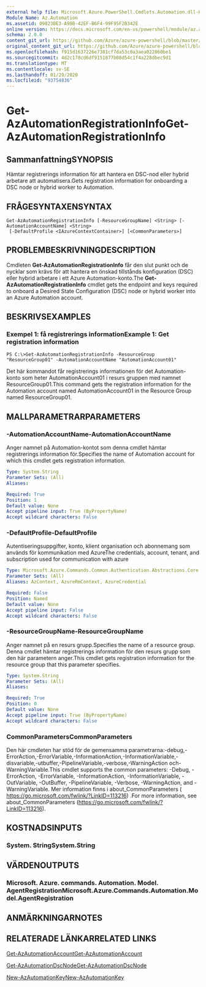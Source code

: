 ```yaml
---
external help file: Microsoft.Azure.PowerShell.Cmdlets.Automation.dll-Help.xml
Module Name: Az.Automation
ms.assetid: 09823BE3-A98B-42EF-B6F4-99F95F2B342E
online version: https://docs.microsoft.com/en-us/powershell/module/az.automation/get-azautomationregistrationinfo
schema: 2.0.0
content_git_url: https://github.com/Azure/azure-powershell/blob/master/src/Automation/Automation/help/Get-AzAutomationRegistrationInfo.md
original_content_git_url: https://github.com/Azure/azure-powershell/blob/master/src/Automation/Automation/help/Get-AzAutomationRegistrationInfo.md
ms.openlocfilehash: f915d1637226e7381cf7da53c0a3aea022060be1
ms.sourcegitcommit: 4d2c178cd6df9151877b08d54c1f4a228dbec9d1
ms.translationtype: MT
ms.contentlocale: sv-SE
ms.lasthandoff: 01/29/2020
ms.locfileid: "93754836"
---
```

# <span data-ttu-id="15415-101">Get-AzAutomationRegistrationInfo</span><span class="sxs-lookup"><span data-stu-id="15415-101">Get-AzAutomationRegistrationInfo</span></span>

## <span data-ttu-id="15415-102">Sammanfattning</span><span class="sxs-lookup"><span data-stu-id="15415-102">SYNOPSIS</span></span>
<span data-ttu-id="15415-103">Hämtar registrerings information för att hantera en DSC-nod eller hybrid arbetare att automatisera.</span><span class="sxs-lookup"><span data-stu-id="15415-103">Gets registration information for onboarding a DSC node or hybrid worker to Automation.</span></span>

## <span data-ttu-id="15415-104">FRÅGESYNTAXEN</span><span class="sxs-lookup"><span data-stu-id="15415-104">SYNTAX</span></span>

```
Get-AzAutomationRegistrationInfo [-ResourceGroupName] <String> [-AutomationAccountName] <String>
 [-DefaultProfile <IAzureContextContainer>] [<CommonParameters>]
```

## <span data-ttu-id="15415-105">PROBLEMBESKRIVNING</span><span class="sxs-lookup"><span data-stu-id="15415-105">DESCRIPTION</span></span>
<span data-ttu-id="15415-106">Cmdleten **Get-AzAutomationRegistrationInfo** får den slut punkt och de nycklar som krävs för att hantera en önskad tillstånds konfiguration (DSC) eller hybrid arbetare i ett Azure Automation-konto.</span><span class="sxs-lookup"><span data-stu-id="15415-106">The **Get-AzAutomationRegistrationInfo** cmdlet gets the endpoint and keys required to onboard a Desired State Configuration (DSC) node or hybrid worker into an Azure Automation account.</span></span>

## <span data-ttu-id="15415-107">BESKRIVS</span><span class="sxs-lookup"><span data-stu-id="15415-107">EXAMPLES</span></span>

### <span data-ttu-id="15415-108">Exempel 1: få registrerings information</span><span class="sxs-lookup"><span data-stu-id="15415-108">Example 1: Get registration information</span></span>
```
PS C:\>Get-AzAutomationRegistrationInfo -ResourceGroup "ResourceGroup01" -AutomationAccountName "AutomationAccount01"
```

<span data-ttu-id="15415-109">Det här kommandot får registrerings informationen för det Automation-konto som heter AutomationAccount01 i resurs gruppen med namnet ResourceGroup01.</span><span class="sxs-lookup"><span data-stu-id="15415-109">This command gets the registration information for the Automation account named AutomationAccount01 in the Resource Group named ResourceGroup01.</span></span>

## <span data-ttu-id="15415-110">MALLPARAMETRAR</span><span class="sxs-lookup"><span data-stu-id="15415-110">PARAMETERS</span></span>

### <span data-ttu-id="15415-111">-AutomationAccountName</span><span class="sxs-lookup"><span data-stu-id="15415-111">-AutomationAccountName</span></span>
<span data-ttu-id="15415-112">Anger namnet på Automation-kontot som denna cmdlet hämtar registrerings information för.</span><span class="sxs-lookup"><span data-stu-id="15415-112">Specifies the name of Automation account for which this cmdlet gets registration information.</span></span>

```yaml
Type: System.String
Parameter Sets: (All)
Aliases:

Required: True
Position: 1
Default value: None
Accept pipeline input: True (ByPropertyName)
Accept wildcard characters: False
```

### <span data-ttu-id="15415-113">-DefaultProfile</span><span class="sxs-lookup"><span data-stu-id="15415-113">-DefaultProfile</span></span>
<span data-ttu-id="15415-114">Autentiseringsuppgifter, konto, klient organisation och abonnemang som används för kommunikation med Azure</span><span class="sxs-lookup"><span data-stu-id="15415-114">The credentials, account, tenant, and subscription used for communication with azure</span></span>

```yaml
Type: Microsoft.Azure.Commands.Common.Authentication.Abstractions.Core.IAzureContextContainer
Parameter Sets: (All)
Aliases: AzContext, AzureRmContext, AzureCredential

Required: False
Position: Named
Default value: None
Accept pipeline input: False
Accept wildcard characters: False
```

### <span data-ttu-id="15415-115">-ResourceGroupName</span><span class="sxs-lookup"><span data-stu-id="15415-115">-ResourceGroupName</span></span>
<span data-ttu-id="15415-116">Anger namnet på en resurs grupp.</span><span class="sxs-lookup"><span data-stu-id="15415-116">Specifies the name of a resource group.</span></span>
<span data-ttu-id="15415-117">Denna cmdlet hämtar registrerings information för den resurs grupp som den här parametern anger.</span><span class="sxs-lookup"><span data-stu-id="15415-117">This cmdlet gets registration information for the resource group that this parameter specifies.</span></span>

```yaml
Type: System.String
Parameter Sets: (All)
Aliases:

Required: True
Position: 0
Default value: None
Accept pipeline input: True (ByPropertyName)
Accept wildcard characters: False
```

### <span data-ttu-id="15415-118">CommonParameters</span><span class="sxs-lookup"><span data-stu-id="15415-118">CommonParameters</span></span>
<span data-ttu-id="15415-119">Den här cmdleten har stöd för de gemensamma parametrarna:-debug,-ErrorAction,-ErrorVariable,-InformationAction,-InformationVariable,-disvariable,-utbuffer,-PipelineVariable,-verbose,-WarningAction och-WarningVariable.</span><span class="sxs-lookup"><span data-stu-id="15415-119">This cmdlet supports the common parameters: -Debug, -ErrorAction, -ErrorVariable, -InformationAction, -InformationVariable, -OutVariable, -OutBuffer, -PipelineVariable, -Verbose, -WarningAction, and -WarningVariable.</span></span> <span data-ttu-id="15415-120">Mer information finns i about_CommonParameters ( https://go.microsoft.com/fwlink/?LinkID=113216) .</span><span class="sxs-lookup"><span data-stu-id="15415-120">For more information, see about_CommonParameters (https://go.microsoft.com/fwlink/?LinkID=113216).</span></span>

## <span data-ttu-id="15415-121">KOSTNADS</span><span class="sxs-lookup"><span data-stu-id="15415-121">INPUTS</span></span>

### <span data-ttu-id="15415-122">System. String</span><span class="sxs-lookup"><span data-stu-id="15415-122">System.String</span></span>

## <span data-ttu-id="15415-123">VÄRDEN</span><span class="sxs-lookup"><span data-stu-id="15415-123">OUTPUTS</span></span>

### <span data-ttu-id="15415-124">Microsoft. Azure. commands. Automation. Model. AgentRegistration</span><span class="sxs-lookup"><span data-stu-id="15415-124">Microsoft.Azure.Commands.Automation.Model.AgentRegistration</span></span>

## <span data-ttu-id="15415-125">ANMÄRKNINGAR</span><span class="sxs-lookup"><span data-stu-id="15415-125">NOTES</span></span>

## <span data-ttu-id="15415-126">RELATERADE LÄNKAR</span><span class="sxs-lookup"><span data-stu-id="15415-126">RELATED LINKS</span></span>

[<span data-ttu-id="15415-127">Get-AzAutomationAccount</span><span class="sxs-lookup"><span data-stu-id="15415-127">Get-AzAutomationAccount</span></span>](./Get-AzAutomationAccount.md)

[<span data-ttu-id="15415-128">Get-AzAutomationDscNode</span><span class="sxs-lookup"><span data-stu-id="15415-128">Get-AzAutomationDscNode</span></span>](./Get-AzAutomationDscNode.md)

[<span data-ttu-id="15415-129">New-AzAutomationKey</span><span class="sxs-lookup"><span data-stu-id="15415-129">New-AzAutomationKey</span></span>](./New-AzAutomationKey.md)


